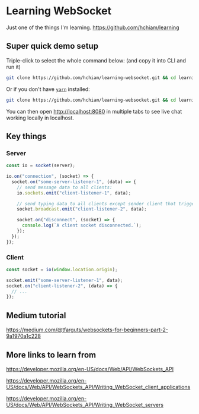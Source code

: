 # Learning WebSocket

Just one of the things I'm learning. <https://github.com/hchiam/learning>

## Super quick demo setup

Triple-click to select the whole command below: (and copy it into CLI and run it)

```bash
git clone https://github.com/hchiam/learning-websocket.git && cd learning-websocket && yarn && nodemon
```

Or if you don't have [`yarn`](https://github.com/hchiam/learning-yarn) installed:

```bash
git clone https://github.com/hchiam/learning-websocket.git && cd learning-websocket && npm install && nodemon
```

You can then open <http://localhost:8080> in multiple tabs to see live chat working locally in localhost.

## Key things

### Server

```js
const io = socket(server);

io.on("connection", (socket) => {
  socket.on("some-server-listener-1", (data) => {
    // send message data to all clients:
    io.sockets.emit("client-listener-1", data);

    // send typing data to all clients except sender client that triggered this listener:
    socket.broadcast.emit("client-listener-2", data);

    socket.on("disconnect", (socket) => {
      console.log(`A client socket disconnected.`);
    });
  });
});
```

### Client

```js
const socket = io(window.location.origin);

socket.emit("some-server-listener-1", data);
socket.on("client-listener-2", (data) => {
  // ...
});
```

## Medium tutorial

<https://medium.com/@tfarguts/websockets-for-beginners-part-2-9a1970a1c228>

## More links to learn from

<https://developer.mozilla.org/en-US/docs/Web/API/WebSockets_API>

<https://developer.mozilla.org/en-US/docs/Web/API/WebSockets_API/Writing_WebSocket_client_applications>

<https://developer.mozilla.org/en-US/docs/Web/API/WebSockets_API/Writing_WebSocket_servers>
